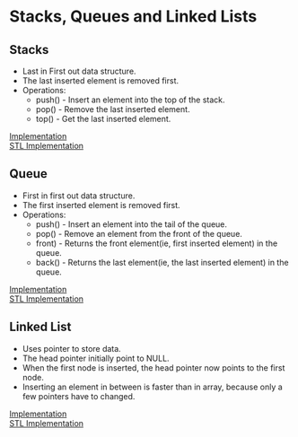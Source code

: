 # Stacks, Queues and Linked Lists

## Stacks

- Last in First out data structure.
- The last inserted element is removed first.
- Operations:
  - push() - Insert an element into the top of the stack.
  - pop() - Remove the last inserted element.
  - top() - Get the last inserted element.

[Implementation](https://github.com/fosscellcet/Algorithm-Day/blob/master/Algorithm-Day/Day4/stack.cpp)  
[STL Implementation](https://github.com/fosscellcet/Algorithm-Day/blob/master/Algorithm-Day/Day4/stackstl.cpp)

## Queue

- First in first out data structure.
- The first inserted element is removed first.
- Operations:
  - push() - Insert an element into the tail of the queue.
  - pop() - Remove an element from the front of the queue.
  - front) - Returns the front element(ie, first inserted element) in the queue.
  - back() - Returns the last element(ie, the last inserted element) in the queue.
  
[Implementation](https://github.com/fosscellcet/Algorithm-Day/blob/master/Algorithm-Day/Day4/queue.cpp)  
[STL Implementation](https://github.com/fosscellcet/Algorithm-Day/blob/master/Algorithm-Day/Day4/queueStl.cpp)

## Linked List

- Uses pointer to store data.
- The head pointer initially point to NULL.
- When the first node is inserted, the head pointer now points to the first node.
- Inserting an element in between is faster than in array, because only a few pointers have to changed.

[Implementation](https://github.com/fosscellcet/Algorithm-Day/blob/master/Algorithm-Day/Day4/linkedList.cpp)  
[STL Implementation](https://github.com/fosscellcet/Algorithm-Day/blob/master/Algorithm-Day/Day4/linkedListStl.cpp)
